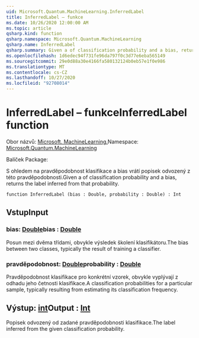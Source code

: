 ```yaml
---
uid: Microsoft.Quantum.MachineLearning.InferredLabel
title: InferredLabel – funkce
ms.date: 10/26/2020 12:00:00 AM
ms.topic: article
qsharp.kind: function
qsharp.namespace: Microsoft.Quantum.MachineLearning
qsharp.name: InferredLabel
qsharp.summary: Given a of classification probability and a bias, returns the label inferred from that probability.
ms.openlocfilehash: 1d6edec94f731fe96da797f0c3d77e6eba565149
ms.sourcegitcommit: 29e0d88a30e4166fa580132124b0eb57e1f0e986
ms.translationtype: MT
ms.contentlocale: cs-CZ
ms.lasthandoff: 10/27/2020
ms.locfileid: "92708014"
---
```

# <a name="inferredlabel-function"></a><span data-ttu-id="d5b81-102">InferredLabel – funkce</span><span class="sxs-lookup"><span data-stu-id="d5b81-102">InferredLabel function</span></span>

<span data-ttu-id="d5b81-103">Obor názvů: [Microsoft. MachineLearning.](xref:Microsoft.Quantum.MachineLearning)</span><span class="sxs-lookup"><span data-stu-id="d5b81-103">Namespace: [Microsoft.Quantum.MachineLearning](xref:Microsoft.Quantum.MachineLearning)</span></span>

<span data-ttu-id="d5b81-104">Balíček [](https://nuget.org/packages/)</span><span class="sxs-lookup"><span data-stu-id="d5b81-104">Package: [](https://nuget.org/packages/)</span></span>


<span data-ttu-id="d5b81-105">S ohledem na pravděpodobnost klasifikace a bias vrátí popisek odvozený z této pravděpodobnosti.</span><span class="sxs-lookup"><span data-stu-id="d5b81-105">Given a of classification probability and a bias, returns the label inferred from that probability.</span></span>

```qsharp
function InferredLabel (bias : Double, probability : Double) : Int
```


## <a name="input"></a><span data-ttu-id="d5b81-106">Vstup</span><span class="sxs-lookup"><span data-stu-id="d5b81-106">Input</span></span>

### <a name="bias--double"></a><span data-ttu-id="d5b81-107">bias: [Double](xref:microsoft.quantum.lang-ref.double)</span><span class="sxs-lookup"><span data-stu-id="d5b81-107">bias : [Double](xref:microsoft.quantum.lang-ref.double)</span></span>

<span data-ttu-id="d5b81-108">Posun mezi dvěma třídami, obvykle výsledek školení klasifikátoru.</span><span class="sxs-lookup"><span data-stu-id="d5b81-108">The bias between two classes, typically the result of training a classifier.</span></span>


### <a name="probability--double"></a><span data-ttu-id="d5b81-109">pravděpodobnost: [Double](xref:microsoft.quantum.lang-ref.double)</span><span class="sxs-lookup"><span data-stu-id="d5b81-109">probability : [Double](xref:microsoft.quantum.lang-ref.double)</span></span>

<span data-ttu-id="d5b81-110">Pravděpodobnost klasifikace pro konkrétní vzorek, obvykle vyplývají z odhadu jeho četnosti klasifikace.</span><span class="sxs-lookup"><span data-stu-id="d5b81-110">A classification probabilities for a particular sample, typically resulting from estimating its classification frequency.</span></span>



## <a name="output--int"></a><span data-ttu-id="d5b81-111">Výstup: [int](xref:microsoft.quantum.lang-ref.int)</span><span class="sxs-lookup"><span data-stu-id="d5b81-111">Output : [Int](xref:microsoft.quantum.lang-ref.int)</span></span>

<span data-ttu-id="d5b81-112">Popisek odvozený od zadané pravděpodobnosti klasifikace.</span><span class="sxs-lookup"><span data-stu-id="d5b81-112">The label inferred from the given classification probability.</span></span>